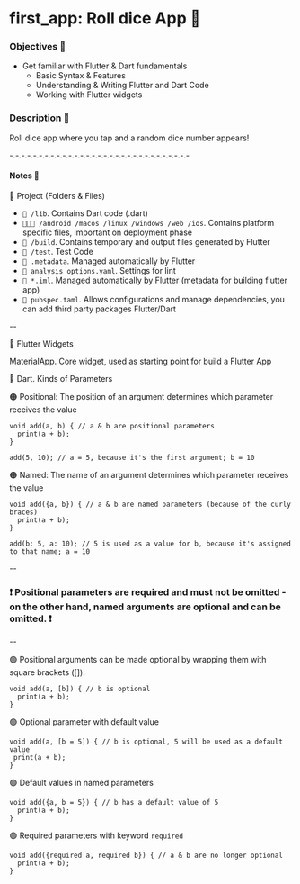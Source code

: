 <h1>first_app: Roll dice App 🎲</h1>

<h3> Objectives 🌟 </h3>

- Get familiar with Flutter & Dart fundamentals
    * Basic Syntax & Features
    * Understanding & Writing Flutter and Dart Code
    * Working with Flutter widgets

<h3> Description 📄 </h3>

Roll dice app where you tap and a random dice number appears!

-.-.-.-.-.-.-.-.-.-.-.-.-.-.-.-.-.-.-.-.-.-.-.-.-.-.-.-.-.-.-

<h4> Notes 📝 </h4>

🔵 Project (Folders & Files)

* `📂 /lib`. Contains Dart code (.dart)
* `📂📂📂 /android /macos /linux /windows /web /ios`. Contains platform specific files, important on deployment phase
* `📂 /build`. Contains temporary and output files generated by Flutter
* `📂 /test`. Test Code
* `📄 .metadata`. Managed automatically by Flutter
* `📄 analysis_options.yaml`. Settings for lint
* `📄 *.iml`. Managed automatically by Flutter (metadata for building flutter app)
* `📄 pubspec.taml`. Allows configurations and manage dependencies, you can add third party packages Flutter/Dart 

--

🔵 Flutter Widgets

MaterialApp. Core widget, used as starting point for build a Flutter App

🔵 Dart. Kinds of Parameters

🟠 Positional: The position of an argument determines which parameter receives the value
```
void add(a, b) { // a & b are positional parameters
  print(a + b);
}
 
add(5, 10); // a = 5, because it's the first argument; b = 10
```

🟠 Named: The name of an argument determines which parameter receives the value
```
void add({a, b}) { // a & b are named parameters (because of the curly braces)
  print(a + b); 
}  
 
add(b: 5, a: 10); // 5 is used as a value for b, because it's assigned to that name; a = 10
```

--
<h3>❗ Positional parameters are required and must not be omitted - on the other hand, named arguments are optional and can be omitted. ❗</h3>
--

🟢 Positional arguments can be made optional by wrapping them with square brackets ([]):
```
void add(a, [b]) { // b is optional
  print(a + b);
}
```
🟢 Optional parameter with default value
 ```
void add(a, [b = 5]) { // b is optional, 5 will be used as a default value
  print(a + b);
}
 ```

🟢 Default values in named parameters
```
void add({a, b = 5}) { // b has a default value of 5
  print(a + b); 
}  
```

🟢 Required parameters with keyword `required`
```
void add({required a, required b}) { // a & b are no longer optional
  print(a + b); 
}  
```